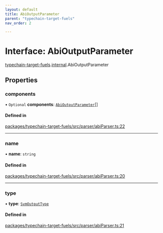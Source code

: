 ```yaml
---
layout: default
title: AbiOutputParameter
parent: "typechain-target-fuels"
nav_order: 2

---
```


# Interface: AbiOutputParameter

[typechain-target-fuels](../index.md).[internal](../namespaces/internal.md).AbiOutputParameter

## Properties

### components

• `Optional` **components**: [`AbiOutputParameter`](internal-AbiOutputParameter.md)[]

#### Defined in

[packages/typechain-target-fuels/src/parser/abiParser.ts:22](https://github.com/FuelLabs/fuels-ts/blob/master/packages/typechain-target-fuels/src/parser/abiParser.ts#L22)

___

### name

• **name**: `string`

#### Defined in

[packages/typechain-target-fuels/src/parser/abiParser.ts:20](https://github.com/FuelLabs/fuels-ts/blob/master/packages/typechain-target-fuels/src/parser/abiParser.ts#L20)

___

### type

• **type**: [`SvmOutputType`](../namespaces/internal.md#svmoutputtype)

#### Defined in

[packages/typechain-target-fuels/src/parser/abiParser.ts:21](https://github.com/FuelLabs/fuels-ts/blob/master/packages/typechain-target-fuels/src/parser/abiParser.ts#L21)
